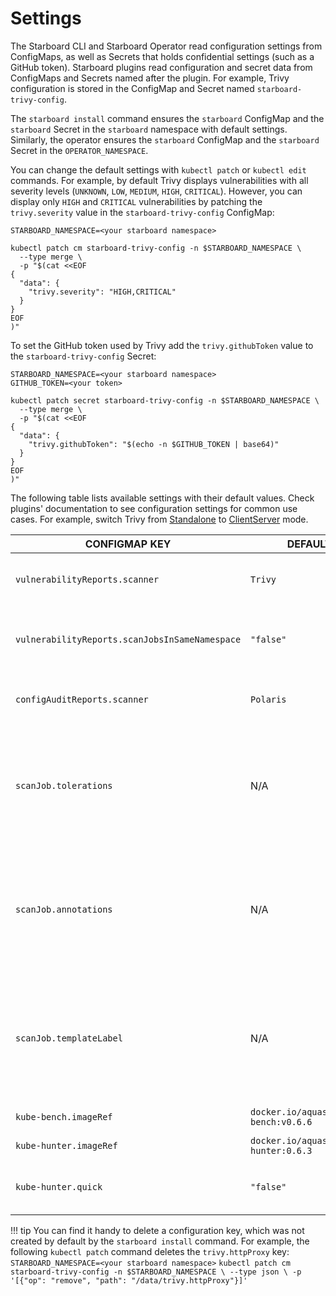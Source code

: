 # Settings

The Starboard CLI and Starboard Operator read configuration settings from ConfigMaps, as well as Secrets that holds
confidential settings (such as a GitHub token). Starboard plugins read configuration and secret data from ConfigMaps
and Secrets named after the plugin. For example, Trivy configuration is stored in the ConfigMap and Secret named
`starboard-trivy-config`.

The `starboard install` command ensures the `starboard` ConfigMap and the `starboard` Secret in the `starboard`
namespace with default settings. Similarly, the operator ensures the `starboard` ConfigMap and the `starboard` Secret in
the `OPERATOR_NAMESPACE`.

You can change the default settings with `kubectl patch` or `kubectl edit` commands. For example, by default Trivy
displays vulnerabilities with all severity levels (`UNKNOWN`, `LOW`, `MEDIUM`, `HIGH`, `CRITICAL`). However, you can
display only `HIGH` and `CRITICAL` vulnerabilities by patching the `trivy.severity` value in the `starboard-trivy-config`
ConfigMap:

```
STARBOARD_NAMESPACE=<your starboard namespace>
```
```
kubectl patch cm starboard-trivy-config -n $STARBOARD_NAMESPACE \
  --type merge \
  -p "$(cat <<EOF
{
  "data": {
    "trivy.severity": "HIGH,CRITICAL"
  }
}
EOF
)"
```

To set the GitHub token used by Trivy add the `trivy.githubToken` value to the `starboard-trivy-config` Secret:

```
STARBOARD_NAMESPACE=<your starboard namespace>
GITHUB_TOKEN=<your token>
```
```
kubectl patch secret starboard-trivy-config -n $STARBOARD_NAMESPACE \
  --type merge \
  -p "$(cat <<EOF
{
  "data": {
    "trivy.githubToken": "$(echo -n $GITHUB_TOKEN | base64)"
  }
}
EOF
)"
```

The following table lists available settings with their default values. Check plugins' documentation to see
configuration settings for common use cases. For example, switch Trivy from [Standalone] to [ClientServer] mode.

| CONFIGMAP KEY                                  | DEFAULT                               | DESCRIPTION                                                                                                                                                                                                                         |
|------------------------------------------------|---------------------------------------|-------------------------------------------------------------------------------------------------------------------------------------------------------------------------------------------------------------------------------------|
| `vulnerabilityReports.scanner`                 | `Trivy`                               | The name of the plugin that generates vulnerability reports. Either `Trivy` or `Aqua`.                                                                                                                                              |
| `vulnerabilityReports.scanJobsInSameNamespace` | `"false"`                             | Whether to run vulnerability scan jobs in same namespace of workload. Set `"true"` to enable.                                                                                                                                       |
| `configAuditReports.scanner`                   | `Polaris`                             | The name of the plugin that generates config audit reports. Either `Polaris` or `Conftest`.                                                                                                                                         |
| `scanJob.tolerations`                          | N/A                                   | JSON representation of the [tolerations] to be applied to the scanner pods so that they can run on nodes with matching taints. Example: `'[{"key":"key1", "operator":"Equal", "value":"value1", "effect":"NoSchedule"}]'`           |
| `scanJob.annotations`                          | N/A                                   | One-line comma-separated representation of the annotations which the user wants the scanner pods to be annotated with. Example: `foo=bar,env=stage` will annotate the scanner pods with the annotations `foo: bar` and `env: stage` |
| `scanJob.templateLabel`                        | N/A                                   | One-line comma-separated representation of the template labels which the user wants the scanner pods to be labeled with. Example: `foo=bar,env=stage` will labeled the scanner pods with the labels `foo: bar` and `env: stage`     |
| `kube-bench.imageRef`                          | `docker.io/aquasec/kube-bench:v0.6.6` | kube-bench image reference                                                                                                                                                                                                          |
| `kube-hunter.imageRef`                         | `docker.io/aquasec/kube-hunter:0.6.3` | kube-hunter image reference                                                                                                                                                                                                         |
| `kube-hunter.quick`                            | `"false"`                             | Whether to use kube-hunter's "quick" scanning mode (subnet 24). Set to `"true"` to enable.                                                                                                                                          |

!!! tip
    You can find it handy to delete a configuration key, which was not created by default by the `starboard install`
    command. For example, the following `kubectl patch` command deletes the `trivy.httpProxy` key:
    ```
    STARBOARD_NAMESPACE=<your starboard namespace>
    ```
    ```
    kubectl patch cm starboard-trivy-config -n $STARBOARD_NAMESPACE \
      --type json \
      -p '[{"op": "remove", "path": "/data/trivy.httpProxy"}]'
    ```

[Standalone]: ./integrations/vulnerability-scanners/trivy.md#standalone
[ClientServer]: ./integrations/vulnerability-scanners/trivy.md#clientserver
[tolerations]: https://kubernetes.io/docs/concepts/scheduling-eviction/taint-and-toleration
